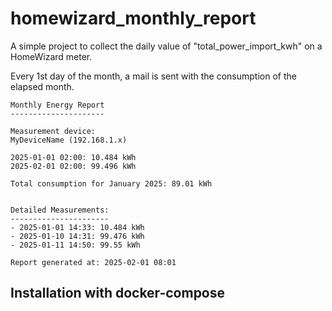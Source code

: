 # homewizard_monthly_report

A simple project to collect the daily value of "total_power_import_kwh" on a HomeWizard meter.

Every 1st day of the month, a mail is sent with the consumption of the elapsed month.

```
Monthly Energy Report
---------------------

Measurement device:
MyDeviceName (192.168.1.x)

2025-01-01 02:00: 10.484 kWh
2025-02-01 02:00: 99.496 kWh

Total consumption for January 2025: 89.01 kWh


Detailed Measurements:
----------------------
- 2025-01-01 14:33: 10.484 kWh
- 2025-01-10 14:31: 99.476 kWh
- 2025-01-11 14:50: 99.55 kWh

Report generated at: 2025-02-01 08:01
```

## Installation with docker-compose

